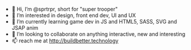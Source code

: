 - 👋 Hi, I’m @sprtrpr, short for "super trooper"
- 👀 I’m interested in design, front end dev, UI and UX
- 🌱 I’m currently learning game dev in JS and HTML5, SASS, SVG and JSAP anim
- 💞️ I’m looking to collaborate on anything interactive, new and interesting
- 📫 reach me at http://buildbetter.technology

<!---
sprtrpr/sprtrpr is a ✨ special ✨ repository because its `README.md` (this file) appears on your GitHub profile.
You can click the Preview link to take a look at your changes.
--->
